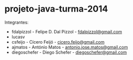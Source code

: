 ﻿# projeto-java-turma-2014

Integrantes:

* fdalpizzol - Felipe D. Dal Pizzol - fdalpizzol@gmail.com
* lucasv
* csfeijo - Cícero Feijó - cicero.feijo@gmail.com
* ajmatos - António Matos - antonio.jose.matos@gmail.com
* diegoschefer - Diego Schefer - diegoschefer@gmail.com